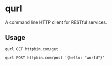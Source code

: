# qurl

A command line HTTP client for RESTful services.

## Usage

```
qurl GET httpbin.com/get

qurl POST httpbin.com/post '{hello: "world"}'
```